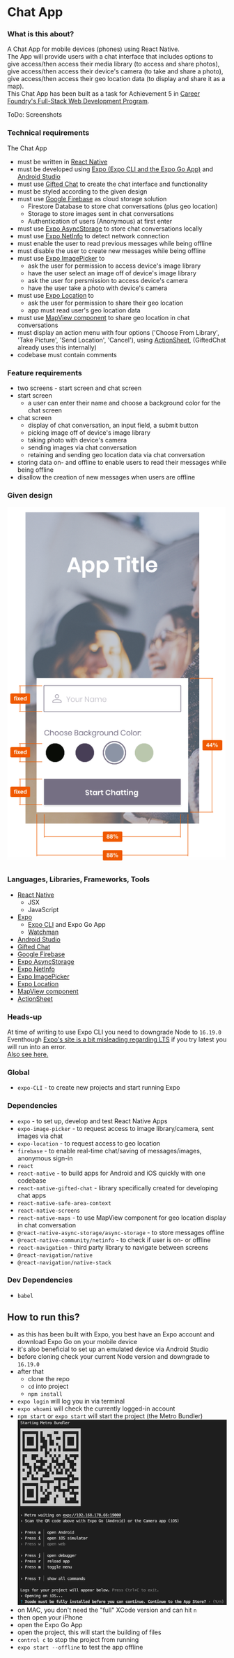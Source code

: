 # Chat App

### What is this about?
A Chat App for mobile devices (phones) using React Native.
<br>
The App will provide users with a chat interface that includes options to give access/then access their media library (to access and share photos), give access/then access their device's camera (to take and share a photo), give access/then access their geo location data (to display and share it as a map).
<br>
This Chat App has been built as a task for Achievement 5 in [Career Foundry's Full-Stack Web Development Program](https://careerfoundry.com/en/courses/become-a-web-developer/).

ToDo: Screenshots

### Technical requirements
The Chat App
- must be written in [React Native](https://github.com/facebook/react-native)
- must be developed using [Expo (Expo CLI and the Expo Go App)](https://expo.dev/) and [Android Studio](https://developer.android.com/studio)
- must use [Gifted Chat](https://github.com/FaridSafi/react-native-gifted-chat) to create the chat interface and functionality
- must be styled according to the given design
- must use [Google Firebase](https://firebase.google.com/) as cloud storage solution
  - Firestore Database to store chat conversations (plus geo location)
  - Storage to store images sent in chat conversations
  - Authentication of users (Anonymous) at first enter
- must use [Expo AsyncStorage](https://docs.expo.dev/versions/latest/sdk/async-storage/) to store chat conversations locally
- must use [Expo NetInfo](https://docs.expo.dev/versions/latest/sdk/netinfo/) to detect network connection
- must enable the user to read previous messages while being offline
- must disable the user to create new messages while being offline
- must use [Expo ImagePicker](https://docs.expo.dev/versions/latest/sdk/imagepicker/) to
  - ask the user for permission to access device's image library
  - have the user select an image off of device's image library
  - ask the user for persmission to access device's camera
  - have the user take a photo with device's camera
- must use [Expo Location](https://docs.expo.dev/versions/latest/sdk/location/) to
  - ask the user for permission to share their geo location
  - app must read user's geo location data
- must use [MapView component](https://github.com/react-native-maps/react-native-maps) to share geo location in chat conversations
- must display an action menu with four options ('Choose From Library', 'Take Picture', 'Send Location', 'Cancel'), using [ActionSheet](https://github.com/expo/react-native-action-sheet), (GiftedChat already uses this internally)
- codebase must contain comments

### Feature requirements
- two screens - start screen and chat screen
- start screen
  - a user can enter their name and choose a background color for the chat screen
- chat screen
  - display of chat conversation, an input field, a submit button
  - picking image off of device's image library
  - taking photo with device's camera
  - sending images via chat conversation
  - retaining and sending geo location data via chat conversation
- storing data on- and offline to enable users to read their messages while being offline
- disallow the creation of new messages when users are offline

### Given design
![Screenshot of given design](/assets/screenshots/screenshot-given-design.png)

### Languages, Libraries, Frameworks, Tools
- [React Native](https://github.com/facebook/react-native)
  - JSX
  - JavaScript
- [Expo](https://expo.dev/)
  - [Expo CLI](https://docs.expo.dev/get-started/installation/) and Expo Go App
  - [Watchman](https://docs.expo.dev/get-started/installation/#requirements)
- [Android Studio](https://developer.android.com/studio)
- [Gifted Chat](https://github.com/FaridSafi/react-native-gifted-chat)
- [Google Firebase](https://firebase.google.com/)
- [Expo AsyncStorage](https://docs.expo.dev/versions/latest/sdk/async-storage/)
- [Expo NetInfo](https://docs.expo.dev/versions/latest/sdk/netinfo/)
- [Expo ImagePicker](https://docs.expo.dev/versions/latest/sdk/imagepicker/)
- [Expo Location](https://docs.expo.dev/versions/latest/sdk/location/)
- [MapView component](https://github.com/react-native-maps/react-native-maps)
- [ActionSheet](https://github.com/expo/react-native-action-sheet)

### Heads-up
At time of writing to use Expo CLI you need to downgrade Node to `16.19.0` <br>
Eventhough [Expo's site is a bit misleading regarding LTS](https://docs.expo.dev/get-started/installation/) if you try latest you will run into an error. <br>
[Also see here.](https://github.com/expo/expo/issues/21026)

### Global
- `expo-CLI` - to create new projects and start running Expo

### Dependencies
- `expo` - to set up, develop and test React Native Apps
- `expo-image-picker` - to request access to image library/camera, sent images via chat
- `expo-location` - to request access to geo location
- `firebase` - to enable real-time chat/saving of messages/images, anonymous sign-in
- `react`
- `react-native` - to build apps for Android and iOS quickly with one codebase
- `react-native-gifted-chat` - library specifically created for developing chat apps
- `react-native-safe-area-context`
- `react-native-screens`
- `react-native-maps` - to use MapView component for geo location display in chat conversation
- `@react-native-async-storage/async-storage` - to store messages offline
- `@react-native-community/netinfo` - to check if user is on- or offline
- `react-navigation` - third party library to navigate between screens
- `@react-navigation/native`
- `@react-navigation/native-stack`

### Dev Dependencies
- `babel`

## How to run this?
- as this has been built with Expo, you best have an Expo account and download Expo Go on your mobile device
- it's also beneficial to set up an emulated device via Android Studio
- before cloning check your current Node version and downgrade to `16.19.0`
- after that
  - clone the repo
  - `cd` into project
  - `npm install`
- `expo login` will log you in via terminal
- `expo whoami` will check the currently logged-in account
- `npm start` or `expo start` will start the project (the Metro Bundler)
![Screenshot of Metro Bundler](/assets/screenshots//screenshot-metro-bundler.png)
- on MAC, you don't need the "full" XCode version and can hit `n`
- then open your iPhone
- open the Expo Go App
- open the project, this will start the building of files
- `control c` to stop the project from running
- `expo start --offline` to test the app offline
